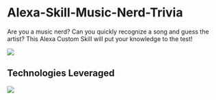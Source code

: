 # Alexa-Skill-Music-Nerd-Trivia


Are you a music nerd? Can you quickly recognize a song and guess the artist?
This Alexa Custom Skill will put your knowledge to the test!

![](https://s3.amazonaws.com/spotify-audio-files/small-icon.png)

Technologies Leveraged
-----------------------
![](https://s3.amazonaws.com/alexa-skill-pomodora/Screen+Shot+2017-08-10+at+4.12.53+PM.png)
